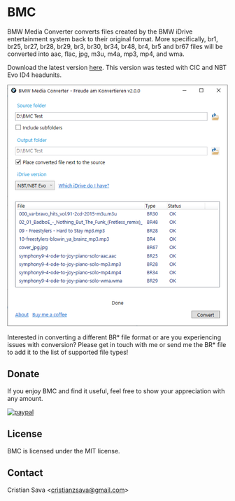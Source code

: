 # BMC
BMW Media Converter converts files created by the BMW iDrive entertainment system back to their original format. More specifically, br1, br25, br27, br28, br29, br3, br30, br34, br48, br4, br5 and br67 files will be converted into aac, flac, jpg, m3u, m4a, mp3, mp4, and wma.

Download the latest version [here](https://github.com/sivu22/BMC/raw/0fa60767c32f1ccc071be16adb1e0b51675e1124/Build/BMC.exe). This version was tested with CIC and NBT Evo ID4 headunits.

<img src="/Screenshot.png">

Interested in converting a different BR* file format or are you experiencing issues with conversion? Please get in touch with me or send me the BR* file to add it to the list of supported file types!

## Donate
If you enjoy BMC and find it useful, feel free to show your appreciation with any amount.

[![paypal](https://www.paypalobjects.com/en_US/i/btn/btn_donateCC_LG.gif)](https://www.paypal.com/donate?hosted_button_id=EN4ET24Q6U5EU)

## License
BMC is licensed under the MIT license.

## Contact
Cristian Sava <<cristianzsava@gmail.com>>
